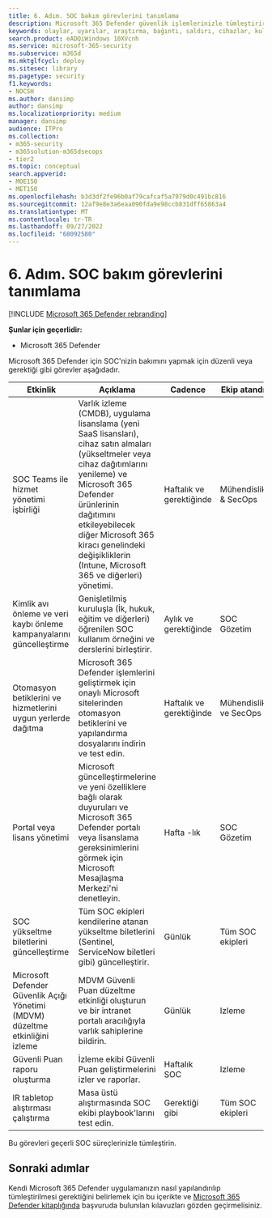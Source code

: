 ```yaml
---
title: 6. Adım. SOC bakım görevlerini tanımlama
description: Microsoft 365 Defender güvenlik işlemlerinizle tümleştirirken SOC bakım görevlerini belirleyin.
keywords: olaylar, uyarılar, araştırma, bağıntı, saldırı, cihazlar, kullanıcılar, kimlikler, kimlik, posta kutusu, e-posta, 365, Microsoft, m365, olay yanıtı, siber saldırı, secops, güvenlik işlemleri, soc
search.product: eADQiWindows 10XVcnh
ms.service: microsoft-365-security
ms.subservice: m365d
ms.mktglfcycl: deploy
ms.sitesec: library
ms.pagetype: security
f1.keywords:
- NOCSH
ms.author: dansimp
author: dansimp
ms.localizationpriority: medium
manager: dansimp
audience: ITPro
ms.collection:
- m365-security
- m365solution-m365dsecops
- tier2
ms.topic: conceptual
search.appverid:
- MOE150
- MET150
ms.openlocfilehash: b3d3df2fe96b0af79cafcaf5a7979d0c491bc816
ms.sourcegitcommit: 12af9e8e3a6eaa090fda9e98ccb831dff65863a4
ms.translationtype: MT
ms.contentlocale: tr-TR
ms.lasthandoff: 09/27/2022
ms.locfileid: "68092580"
---
```

# <a name="step-6-identify-soc-maintenance-tasks"></a>6. Adım. SOC bakım görevlerini tanımlama

[!INCLUDE [Microsoft 365 Defender rebranding](../includes/microsoft-defender.md)]

**Şunlar için geçerlidir:**
- Microsoft 365 Defender

Microsoft 365 Defender için SOC'nizin bakımını yapmak için düzenli veya gerektiği gibi görevler aşağıdadır.

|Etkinlik|Açıklama|Cadence|Ekip atandı|
|---|---|---|---|
|SOC Teams ile hizmet yönetimi işbirliği|Varlık izleme (CMDB), uygulama lisanslama (yeni SaaS lisansları), cihaz satın almaları (yükseltmeler veya cihaz dağıtımlarını yenileme) ve Microsoft 365 Defender ürünlerinin dağıtımını etkileyebilecek diğer Microsoft 365 kiracı genelindeki değişikliklerin (Intune, Microsoft 365 ve diğerleri) yönetimi.|Haftalık ve gerektiğinde|Mühendislik & SecOps|
|Kimlik avı önleme ve veri kaybı önleme kampanyalarını güncelleştirme|Genişletilmiş kuruluşla (İk, hukuk, eğitim ve diğerleri) öğrenilen SOC kullanım örneğini ve derslerini birleştirir.|Aylık ve gerektiğinde|SOC Gözetim|
|Otomasyon betiklerini ve hizmetlerini uygun yerlerde dağıtma|Microsoft 365 Defender işlemlerini geliştirmek için onaylı Microsoft sitelerinden otomasyon betiklerini ve yapılandırma dosyalarını indirin ve test edin.|Haftalık ve gerektiğinde|Mühendislik ve SecOps|
|Portal veya lisans yönetimi|Microsoft güncelleştirmelerine ve yeni özelliklere bağlı olarak duyuruları ve Microsoft 365 Defender portalı veya lisanslama gereksinimlerini görmek için Microsoft Mesajlaşma Merkezi'ni denetleyin.|Hafta -lık|SOC Gözetim|
|SOC yükseltme biletlerini güncelleştirme|Tüm SOC ekipleri kendilerine atanan yükseltme biletlerini (Sentinel, ServiceNow biletleri gibi) güncelleştirir.|Günlük|Tüm SOC ekipleri|
|Microsoft Defender Güvenlik Açığı Yönetimi (MDVM) düzeltme etkinliğini izleme|MDVM Güvenli Puan düzeltme etkinliği oluşturun ve bir intranet portalı aracılığıyla varlık sahiplerine bildirin.|Günlük|Izleme|
|Güvenli Puan raporu oluşturma|İzleme ekibi Güvenli Puan geliştirmelerini izler ve raporlar.|Haftalık SOC|Izleme|
|IR tabletop alıştırması çalıştırma|Masa üstü alıştırmasında SOC ekibi playbook'larını test edin.|Gerektiği gibi|Tüm SOC ekipleri|

Bu görevleri geçerli SOC süreçlerinizle tümleştirin.

## <a name="next-steps"></a>Sonraki adımlar

Kendi Microsoft 365 Defender uygulamanızın nasıl yapılandırılıp tümleştirilmesi gerektiğini belirlemek için bu içerikte ve [Microsoft 365 Defender kitaplığında](/microsoft-365/security/defender) başvuruda bulunılan kılavuzları gözden geçirmelisiniz.
